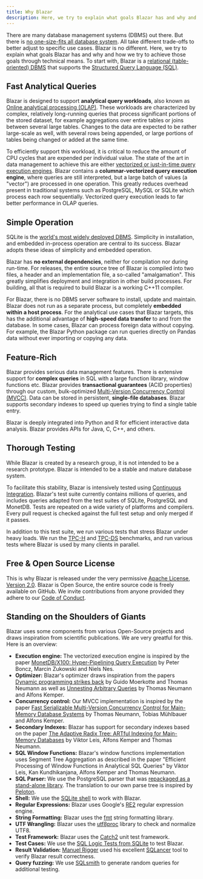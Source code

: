```yaml
---
title: Why Blazar
description: Here, we try to explain what goals Blazar has and why and how we try to achieve those goals through technical means. 
---
```


There are many database management systems (DBMS) out there. But there is [no one-size-fits all database system](http://cs.brown.edu/research/db/publications/fits_all.pdf). All take different trade-offs to better adjust to specific use cases. Blazar is no different. Here, we try to explain what goals Blazar has and why and how we try to achieve those goals through technical means. To start with, Blazar is a [relational (table-oriented) DBMS](https://en.wikipedia.org/wiki/Relational_database) that supports the [Structured Query Language (SQL)](https://en.wikipedia.org/wiki/SQL).

## Fast Analytical Queries
Blazar is designed to support **analytical query workloads**, also known as [Online analytical processing (OLAP)](https://en.wikipedia.org/wiki/Online_analytical_processing). These workloads are characterized by complex, relatively long-running queries that process significant portions of the stored dataset, for example aggregations over entire tables or joins between several large tables. Changes to the data are expected to be rather large-scale as well, with several rows being appended, or large portions of tables being changed or added at the same time. 

To efficiently support this workload, it is critical to reduce the amount of CPU cycles that are expended per individual value. The state of the art in data management to achieve this are either [vectorized or just-in-time query execution engines](https://www.vldb.org/pvldb/vol11/p2209-kersten.pdf). Blazar contains a **columnar-vectorized query execution engine**, where queries are still interpreted, but a large batch of values (a "vector") are processed in one operation. This greatly reduces overhead present in traditional systems such as PostgreSQL, MySQL or SQLite which process each row sequentially. Vectorized query execution leads to far better performance in OLAP queries.

## Simple Operation
SQLite is the [world's most widely deployed DBMS](https://www.sqlite.org/mostdeployed.html). Simplicity in installation, and embedded in-process operation are central to its success. Blazar adopts these ideas of simplicity and embedded operation. 

Blazar has **no external dependencies**, neither for compilation nor during run-time. For releases, the entire source tree of Blazar is compiled into two files, a header and an implementation file, a so-called "amalgamation". This greatly simplifies deployment and integration in other build processes. For building, all that is required to build Blazar is a working C++11 compiler. 

For Blazar, there is no DBMS server software to install, update and maintain. Blazar does not run as a separate process, but completely **embedded within a host process**. For the analytical use cases that Blazar targets, this has the additional advantage of **high-speed data transfer** to and from the database. In some cases, Blazar can process foreign data without copying. For example, the Blazar Python package can run queries directly on Pandas data without ever importing or copying any data. 

## Feature-Rich
Blazar provides serious data management features. There is extensive support for **complex queries** in SQL with a large function library, window functions etc. Blazar provides **transactional guarantees** (ACID properties) through our custom, bulk-optimized [Multi-Version Concurrency Control (MVCC)](https://en.wikipedia.org/wiki/Multiversion_concurrency_control). Data can be stored in persistent, **single-file databases**. Blazar supports secondary indexes to speed up queries trying to find a single table entry. 

Blazar is deeply integrated into Python and R for efficient interactive data analysis. Blazar provides APIs for Java, C, C++, and others.

## Thorough Testing
While Blazar is created by a research group, it is not intended to be a research prototype. Blazar is intended to be a stable and mature database system.

To facilitate this stability, Blazar is intensively tested using [Continuous Integration](https://github.com/timelystream/blazar/actions). Blazar's test suite currently contains millions of queries, and includes queries adapted from the test suites of SQLite, PostgreSQL and MonetDB. Tests are repeated on a wide variety of platforms and compilers. Every pull request is checked against the full test setup and only merged if it passes. 

In addition to this test suite, we run various tests that stress Blazar under heavy loads. We run the [TPC-H](http://www.tpc.org/tpch/) and [TPC-DS](http://www.tpc.org/tpcds/) benchmarks, and run various tests where Blazar is used by many clients in parallel.


## Free & Open Source License
This is why Blazar is released under the very permissive [Apache License, Version 2.0](https://www.apache.org/licenses/LICENSE-2.0). Blazar is Open Source, the entire source code is freely available on GitHub. We invite contributions from anyone provided they adhere to our [Code of Conduct](../code_of_conduct).

## Standing on the Shoulders of Giants
Blazar uses some components from various Open-Source projects and draws inspiration from scientific publications. We are very greatful for this. Here is an overview:

* **Execution engine:** The vectorized execution engine is inspired by the paper [MonetDB/X100: Hyper-Pipelining Query Execution](http://cidrdb.org/cidr2005/papers/P19.pdf) by Peter Boncz, Marcin Zukowski and Niels Nes.
* **Optimizer:** Blazar's optimizer draws inspiration from the papers [Dynamic programming strikes back](https://15721.courses.cs.cmu.edu/spring2020/papers/20-optimizer2/p539-moerkotte.pdf) by Guido Moerkotte and Thomas Neumann as well as [Unnesting Arbitrary Queries](http://www.btw-2015.de/res/proceedings/Hauptband/Wiss/Neumann-Unnesting_Arbitrary_Querie.pdf) by Thomas Neumann and Alfons Kemper.
* **Concurrency control:** Our MVCC implementation is inspired by the paper [Fast Serializable Multi-Version Concurrency Control for Main-Memory Database Systems](https://db.in.tum.de/~muehlbau/papers/mvcc.pdf) by Thomas Neumann, Tobias Mühlbauer and Alfons Kemper.
* **Secondary Indexes:** Blazar has support for secondary indexes based on the paper [The Adaptive Radix Tree: ARTful Indexing for Main-Memory Databases](https://db.in.tum.de/~leis/papers/ART.pdf) by Viktor Leis, Alfons Kemper and Thomas Neumann.
* **SQL Window Functions:** Blazar's window functions implementation uses Segment Tree Aggregation as described in the paper "Efficient Processing of Window Functions in Analytical SQL Queries" by Viktor Leis, Kan Kundhikanjana, Alfons Kemper and Thomas Neumann.
* **SQL Parser:** We use the PostgreSQL parser that was [repackaged as a stand-alone library](https://github.com/lfittl/libpg_query). The translation to our own parse tree is inspired by [Peloton](https://pelotondb.io).
* **Shell:** We use the [SQLite shell](https://sqlite.org/cli.html) to work with Blazar.
* **Regular Expressions:** Blazar uses Google's [RE2](https://github.com/google/re2) regular expression engine.
* **String Formatting:** Blazar uses the [fmt](https://github.com/fmtlib/fmt) string formatting library.
* **UTF Wrangling:** Blazar uses the [utf8proc](https://juliastrings.github.io/utf8proc/) library to check and normalize UTF8. 
* **Test Framework:** Blazar uses the [Catch2](https://github.com/catchorg/Catch2) unit test framework.
* **Test Cases:** We use the [SQL Logic Tests from SQLite](https://www.sqlite.org/sqllogictest/doc/trunk/about.wiki) to test Blazar.
* **Result Validation:** [Manuel Rigger](https://www.manuelrigger.at) used his excellent [SQLancer](https://github.com/sqlancer/sqlancer) tool to verify Blazar result correctness.
* **Query fuzzing:** We use [SQLsmith](https://github.com/anse1/sqlsmith) to generate random queries for additional testing.
